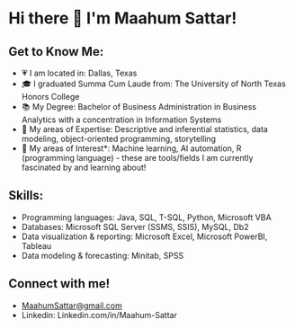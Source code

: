 # Hi there 👋 I'm Maahum Sattar!
## Get to Know Me: 
- 💗 I am located in: Dallas, Texas 
- 🎓 I graduated Summa Cum Laude from: The University of North Texas Honors College
- 📚 My Degree: Bachelor of Business Administration in Business Analytics with a concentration in Information Systems 
- 🧠 My areas of Expertise: Descriptive and inferential statistics, data modeling, object-oriented programming, storytelling
- 🤔 My areas of Interest*: Machine learning, AI automation, R (programming language) - these are tools/fields I am currently fascinated by and learning about! 

## Skills:
- Programming languages: Java, SQL, T-SQL, Python, Microsoft VBA
- Databases: Microsoft SQL Server (SSMS, SSIS), MySQL, Db2
- Data visualization & reporting: Microsoft Excel, Microsoft PowerBI, Tableau
- Data modeling & forecasting: Minitab, SPSS

## Connect with me!
- MaahumSattar@gmail.com
- Linkedin: Linkedin.com/in/Maahum-Sattar
<!--
**MaahumS/MaahumS** is a ✨ _special_ ✨ repository because its `README.md` (this file) appears on your GitHub profile.
